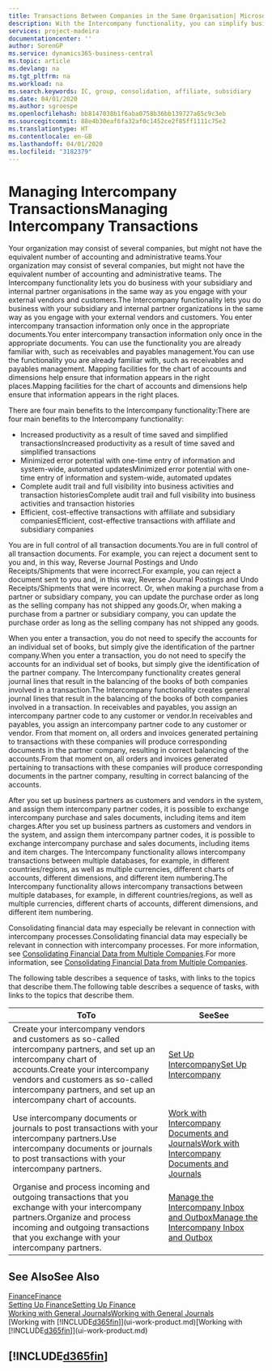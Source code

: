 ```yaml
---
title: Transactions Between Companies in the Same Organisation| Microsoft Docs
description: With the Intercompany functionality, you can simplify business processes and transactions between companies within the same organisation.
services: project-madeira
documentationcenter: ''
author: SorenGP
ms.service: dynamics365-business-central
ms.topic: article
ms.devlang: na
ms.tgt_pltfrm: na
ms.workload: na
ms.search.keywords: IC, group, consolidation, affiliate, subsidiary
ms.date: 04/01/2020
ms.author: sgroespe
ms.openlocfilehash: bb8147038b1f6aba0758b36bb139727a65c9c3eb
ms.sourcegitcommit: 88e4b30eaf6fa32af0c1452ce2f85ff1111c75e2
ms.translationtype: HT
ms.contentlocale: en-GB
ms.lasthandoff: 04/01/2020
ms.locfileid: "3182379"
---
```

# <a name="managing-intercompany-transactions"></a><span data-ttu-id="ea314-103">Managing Intercompany Transactions</span><span class="sxs-lookup"><span data-stu-id="ea314-103">Managing Intercompany Transactions</span></span>
<span data-ttu-id="ea314-104">Your organization may consist of several companies, but might not have the equivalent number of accounting and administrative teams.</span><span class="sxs-lookup"><span data-stu-id="ea314-104">Your organization may consist of several companies, but might not have the equivalent number of accounting and administrative teams.</span></span> <span data-ttu-id="ea314-105">The Intercompany functionality lets you do business with your subsidiary and internal partner organisations in the same way as you engage with your external vendors and customers.</span><span class="sxs-lookup"><span data-stu-id="ea314-105">The Intercompany functionality lets you do business with your subsidiary and internal partner organizations in the same way as you engage with your external vendors and customers.</span></span> <span data-ttu-id="ea314-106">You enter intercompany transaction information only once in the appropriate documents.</span><span class="sxs-lookup"><span data-stu-id="ea314-106">You enter intercompany transaction information only once in the appropriate documents.</span></span> <span data-ttu-id="ea314-107">You can use the functionality you are already familiar with, such as receivables and payables management.</span><span class="sxs-lookup"><span data-stu-id="ea314-107">You can use the functionality you are already familiar with, such as receivables and payables management.</span></span> <span data-ttu-id="ea314-108">Mapping facilities for the chart of accounts and dimensions help ensure that information appears in the right places.</span><span class="sxs-lookup"><span data-stu-id="ea314-108">Mapping facilities for the chart of accounts and dimensions help ensure that information appears in the right places.</span></span>  

<span data-ttu-id="ea314-109">There are four main benefits to the Intercompany functionality:</span><span class="sxs-lookup"><span data-stu-id="ea314-109">There are four main benefits to the Intercompany functionality:</span></span>  

- <span data-ttu-id="ea314-110">Increased productivity as a result of time saved and simplified transactions</span><span class="sxs-lookup"><span data-stu-id="ea314-110">Increased productivity as a result of time saved and simplified transactions</span></span>  
- <span data-ttu-id="ea314-111">Minimized error potential with one-time entry of information and system-wide, automated updates</span><span class="sxs-lookup"><span data-stu-id="ea314-111">Minimized error potential with one-time entry of information and system-wide, automated updates</span></span>  
- <span data-ttu-id="ea314-112">Complete audit trail and full visibility into business activities and transaction histories</span><span class="sxs-lookup"><span data-stu-id="ea314-112">Complete audit trail and full visibility into business activities and transaction histories</span></span>  
- <span data-ttu-id="ea314-113">Efficient, cost-effective transactions with affiliate and subsidiary companies</span><span class="sxs-lookup"><span data-stu-id="ea314-113">Efficient, cost-effective transactions with affiliate and subsidiary companies</span></span>  

<span data-ttu-id="ea314-114">You are in full control of all transaction documents.</span><span class="sxs-lookup"><span data-stu-id="ea314-114">You are in full control of all transaction documents.</span></span> <span data-ttu-id="ea314-115">For example, you can reject a document sent to you and, in this way, Reverse Journal Postings and Undo Receipts/Shipments that were incorrect.</span><span class="sxs-lookup"><span data-stu-id="ea314-115">For example, you can reject a document sent to you and, in this way, Reverse Journal Postings and Undo Receipts/Shipments that were incorrect.</span></span> <span data-ttu-id="ea314-116">Or, when making a purchase from a partner or subsidiary company, you can update the purchase order as long as the selling company has not shipped any goods.</span><span class="sxs-lookup"><span data-stu-id="ea314-116">Or, when making a purchase from a partner or subsidiary company, you can update the purchase order as long as the selling company has not shipped any goods.</span></span>  

<span data-ttu-id="ea314-117">When you enter a transaction, you do not need to specify the accounts for an individual set of books, but simply give the identification of the partner company.</span><span class="sxs-lookup"><span data-stu-id="ea314-117">When you enter a transaction, you do not need to specify the accounts for an individual set of books, but simply give the identification of the partner company.</span></span> <span data-ttu-id="ea314-118">The Intercompany functionality creates general journal lines that result in the balancing of the books of both companies involved in a transaction.</span><span class="sxs-lookup"><span data-stu-id="ea314-118">The Intercompany functionality creates general journal lines that result in the balancing of the books of both companies involved in a transaction.</span></span> <span data-ttu-id="ea314-119">In receivables and payables, you assign an intercompany partner code to any customer or vendor.</span><span class="sxs-lookup"><span data-stu-id="ea314-119">In receivables and payables, you assign an intercompany partner code to any customer or vendor.</span></span> <span data-ttu-id="ea314-120">From that moment on, all orders and invoices generated pertaining to transactions with these companies will produce corresponding documents in the partner company, resulting in correct balancing of the accounts.</span><span class="sxs-lookup"><span data-stu-id="ea314-120">From that moment on, all orders and invoices generated pertaining to transactions with these companies will produce corresponding documents in the partner company, resulting in correct balancing of the accounts.</span></span>  

 <span data-ttu-id="ea314-121">After you set up business partners as customers and vendors in the system, and assign them intercompany partner codes, it is possible to exchange intercompany purchase and sales documents, including items and item charges.</span><span class="sxs-lookup"><span data-stu-id="ea314-121">After you set up business partners as customers and vendors in the system, and assign them intercompany partner codes, it is possible to exchange intercompany purchase and sales documents, including items and item charges.</span></span> <span data-ttu-id="ea314-122">The Intercompany functionality allows intercompany transactions between multiple databases, for example, in different countries/regions, as well as multiple currencies, different charts of accounts, different dimensions, and different item numbering.</span><span class="sxs-lookup"><span data-stu-id="ea314-122">The Intercompany functionality allows intercompany transactions between multiple databases, for example, in different countries/regions, as well as multiple currencies, different charts of accounts, different dimensions, and different item numbering.</span></span>  

<span data-ttu-id="ea314-123">Consolidating financial data may especially be relevant in connection with intercompany processes.</span><span class="sxs-lookup"><span data-stu-id="ea314-123">Consolidating financial data may especially be relevant in connection with intercompany processes.</span></span> <span data-ttu-id="ea314-124">For more information, see [Consolidating Financial Data from Multiple Companies](finance-consolidated-company-reporting.md).</span><span class="sxs-lookup"><span data-stu-id="ea314-124">For more information, see [Consolidating Financial Data from Multiple Companies](finance-consolidated-company-reporting.md).</span></span>

<span data-ttu-id="ea314-125">The following table describes a sequence of tasks, with links to the topics that describe them.</span><span class="sxs-lookup"><span data-stu-id="ea314-125">The following table describes a sequence of tasks, with links to the topics that describe them.</span></span>

 |<span data-ttu-id="ea314-126">To</span><span class="sxs-lookup"><span data-stu-id="ea314-126">To</span></span> |<span data-ttu-id="ea314-127">See</span><span class="sxs-lookup"><span data-stu-id="ea314-127">See</span></span>|
 |---|---|
 |<span data-ttu-id="ea314-128">Create your intercompany vendors and customers as so-called intercompany partners, and set up an intercompany chart of accounts.</span><span class="sxs-lookup"><span data-stu-id="ea314-128">Create your intercompany vendors and customers as so-called intercompany partners, and set up an intercompany chart of accounts.</span></span>|[<span data-ttu-id="ea314-129">Set Up Intercompany</span><span class="sxs-lookup"><span data-stu-id="ea314-129">Set Up Intercompany</span></span>](intercompany-how-setup.md)|
 |<span data-ttu-id="ea314-130">Use intercompany documents or journals to post transactions with your intercompany partners.</span><span class="sxs-lookup"><span data-stu-id="ea314-130">Use intercompany documents or journals to post transactions with your intercompany partners.</span></span>|[<span data-ttu-id="ea314-131">Work with Intercompany Documents and Journals</span><span class="sxs-lookup"><span data-stu-id="ea314-131">Work with Intercompany Documents and Journals</span></span>](intercompany-how-work-documents-journals.md)|
 |<span data-ttu-id="ea314-132">Organise and process incoming and outgoing transactions that you exchange with your intercompany partners.</span><span class="sxs-lookup"><span data-stu-id="ea314-132">Organize and process incoming and outgoing transactions that you exchange with your intercompany partners.</span></span>|[<span data-ttu-id="ea314-133">Manage the Intercompany Inbox and Outbox</span><span class="sxs-lookup"><span data-stu-id="ea314-133">Manage the Intercompany Inbox and Outbox</span></span>](intercompany-how-manage-intercompany-inbox.md)|

## <a name="see-also"></a><span data-ttu-id="ea314-134">See Also</span><span class="sxs-lookup"><span data-stu-id="ea314-134">See Also</span></span>
[<span data-ttu-id="ea314-135">Finance</span><span class="sxs-lookup"><span data-stu-id="ea314-135">Finance</span></span>](finance.md)  
[<span data-ttu-id="ea314-136">Setting Up Finance</span><span class="sxs-lookup"><span data-stu-id="ea314-136">Setting Up Finance</span></span>](finance-setup-finance.md)  
[<span data-ttu-id="ea314-137">Working with General Journals</span><span class="sxs-lookup"><span data-stu-id="ea314-137">Working with General Journals</span></span>](ui-work-general-journals.md)  
<span data-ttu-id="ea314-138">[Working with [!INCLUDE[d365fin](includes/d365fin_md.md)]](ui-work-product.md)</span><span class="sxs-lookup"><span data-stu-id="ea314-138">[Working with [!INCLUDE[d365fin](includes/d365fin_md.md)]](ui-work-product.md)</span></span>

## [!INCLUDE[d365fin](includes/free_trial_md.md)]  
